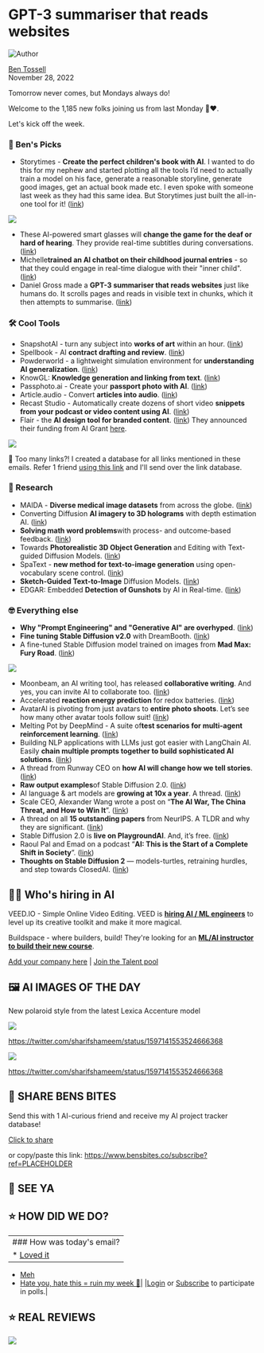 # GPT-3 summariser that reads websites

![Author](https://media.beehiiv.com/cdn-cgi/image/fit=scale-down,format=auto,onerror=redirect,quality=80/uploads/user/profile_picture/fc858b4d-39e3-4be1-abf4-2b55504e21a2/thumb_uJ4UYake_400x400.jpg)

[Ben Tossell](https://www.twitter.com/bentossell)\
November 28, 2022

Tomorrow never comes, but Mondays always do!

Welcome to the 1,185 new folks joining us from last Monday 🤯❤️.

Let's kick off the week.

### **🤌 Ben's Picks**

- Storytimes - **Create the perfect children's book with AI**. I wanted to do this for my nephew and started plotting all the tools I’d need to actually train a model on his face, generate a reasonable storyline, generate good images, get an actual book made etc. I even spoke with someone last week as they had this same idea. But Storytimes just built the all-in-one tool for it! ([link](https://storytimes.ai/))

![](https://media.beehiiv.com/cdn-cgi/image/fit=scale-down,format=auto,onerror=redirect,quality=80/uploads/asset/file/82b471d1-c32f-4337-ab3a-60a2480a08e3/Screenshot_2022-11-28_at_11.13.27.png)

- These AI-powered smart glasses will **change the game for the deaf or hard of hearing**. They provide real-time subtitles during conversations. ([link](https://www.youtube.com/watch?v=NBNti0NZmiA))
- Michelle**trained an AI chatbot on their childhood journal entries** - so that they could engage in real-time dialogue with their "inner child". ([link](https://twitter.com/michellehuang42/status/1597005489413713921?s=12\&t=GwouZGr7ztvTrtEuI5yh2A\&sa=D\&source=docs\&ust=1669637472060072\&usg=AOvVaw2a0Z6flSouyS7f_A0cHfEx))
- Daniel Gross made a **GPT-3 summariser that reads websites** just like humans do. It scrolls pages and reads in visible text in chunks, which it then attempts to summarise. ([link](https://mobile.twitter.com/danielgross/status/1596623671560396800))

### **🛠️ Cool Tools**

- SnapshotAI - turn any subject into **works of art** within an hour. ([link](https://snapshotai.com/))
- Spellbook - AI **contract drafting and review**. ([link](https://www.spellbook.legal/))
- Powderworld - a lightweight simulation environment for **understanding AI generalization**. ([link](https://kvfrans.com/static/powder/))
- KnowGL: **Knowledge generation and linking from text**. ([link](https://huggingface.co/ibm/knowgl-large))
- Passphoto.ai - Create your **passport photo with AI**. ([link](https://twitter.com/gijsheerkens/status/1596783794052177920))
- Article.audio - Convert **articles into audio**. ([link](https://article.audio/))
- Recast Studio - Automatically create dozens of short video **snippets from your podcast or video content using AI**. ([link](https://www.youtube.com/watch?v=bkqCKf9OcIM))
- Flair - the **AI design tool for branded content**. ([link](https://withflair.ai/)) They announced their funding from AI Grant [here](https://twitter.com/mickeyxfriedman/status/1596203951690768385).

![](https://media.beehiiv.com/cdn-cgi/image/fit=scale-down,format=auto,onerror=redirect,quality=80/uploads/asset/file/080e5e17-0ef9-4728-8518-5ecdcde018e0/Screenshot_2022-11-28_at_11.16.22.png)

👋 Too many links?! I created a database for all links mentioned in these emails. Refer 1 friend [using this link](https://www.bensbites.co/subscribe?ref=PLACEHOLDER) and I'll send over the link database.

### **🔬 Research**

- MAIDA - **Diverse medical image datasets** from across the globe. ([link](https://www.rajpurkarlab.hms.harvard.edu/maida))
- Converting Diffusion **AI imagery to 3D holograms** with depth estimation AI. ([link](https://twitter.com/sentdex/status/1596980752461496322))
- **Solving math word problems**with process- and outcome-based feedback. ([link](https://arxiv.org/abs/2211.14275))
- Towards **Photorealistic 3D Object Generation** and Editing with Text-guided Diffusion Models. ([link](https://3ddesigner-diffusion.github.io/))
- SpaText - **new method for text-to-image generation** using open-vocabulary scene control. ([link](https://omriavrahami.com/spatext/))
- **Sketch-Guided Text-to-Image** Diffusion Models. ([link](https://sketch-guided-diffusion.github.io/))
- EDGAR: Embedded **Detection of Gunshots** by AI in Real-time. ([link](https://arxiv.org/abs/2211.14073))

### **🤓 Everything else**

- **Why "Prompt Engineering" and "Generative AI" are overhyped**. ([link](https://lspace.swyx.io/p/why-prompt-engineering-and-generative))
- **Fine tuning Stable Diffusion v2.0** with DreamBooth. ([link](https://dushyantmin.com/fine-tuning-stable-diffusion-v20-with-dreambooth))
- A fine-tuned Stable Diffusion model trained on images from **Mad Max: Fury Road**. ([link](https://huggingface.co/valhalla/mad_max_diffusion-sd2))

![](https://media.beehiiv.com/cdn-cgi/image/fit=scale-down,format=auto,onerror=redirect,quality=80/uploads/asset/file/3a1cf40f-0564-461d-8ccd-4b56b5c9703a/mad-max-fr.png)

- Moonbeam, an AI writing tool, has released **collaborative writing**. And yes, you can invite AI to collaborate too. ([link](https://twitter.com/johnbuilds/status/1596233375634706432))
- Accelerated **reaction energy prediction** for redox batteries. ([link](https://huggingface.co/spaces/AlishbaImran/Redox-Flow-Battery-Prediction))
- AvatarAI is pivoting from just avatars to **entire photo shoots**. Let’s see how many other avatar tools follow suit! ([link](https://avatarai.me/?promo=blackfriday#shoot))
- Melting Pot by DeepMind - A suite of**test scenarios for multi-agent reinforcement learning**. ([link](https://github.com/deepmind/meltingpot))
- Building NLP applications with LLMs just got easier with LangChain AI. Easily **chain multiple prompts together to build sophisticated AI solutions**. ([link](https://twitter.com/saboo_shubham_/status/1596176894076100608))
- A thread from Runway CEO on **how AI will change how we tell stories**. ([link](https://twitter.com/c_valenzuelab/status/1596611396250533888))
- **Raw output examples**of Stable Diffusion 2.0. ([link](https://twitter.com/emostaque/status/1596620680442703873))
- AI language & art models are **growing at 10x a year**. A thread. ([link](https://twitter.com/emollick/status/1584743837637160960))
- Scale CEO, Alexander Wang wrote a post on “**The AI War, The China Threat, and How to Win It**”. ([link](https://alexw.substack.com/p/war?sd=pf))
- A thread on all **15 outstanding papers** from NeurIPS. A TLDR and why they are significant. ([link](https://twitter.com/DrJimFan/status/1596911064251187201))
- Stable Diffusion 2.0 is **live on PlaygroundAI**. And, it’s free. ([link](https://twitter.com/Suhail/status/1596985666256404482))
- Raoul Pal and Emad on a podcast “**AI: This is the Start of a Complete Shift in Society**”. ([link](https://www.youtube.com/watch?v=DpxeCUZgbWU))
- **Thoughts on Stable Diffusion 2** — models-turtles, retraining hurdles, and step towards ClosedAI. ([link](https://vasilishynkarenka.com/stable-diffusion-2/))

## **🧑‍💻 Who's hiring in AI**

VEED.IO - Simple Online Video Editing. VEED is **[hiring AI / ML engineers](https://veed.teamtailor.com/jobs/2145526-senior-software-engineer-ai-team)** to level up its creative toolkit and make it more magical.

Buildspace - where builders, build! They're looking for an **[ML/AI instructor to build their new course](https://buildspace.so/join)**.

[Add your company here](https://bensbites.pallet.com/hire) | [Join the Talent pool](https://bensbites.pallet.com/talent/welcome?referral=true\&step=welcome\&pallet=)

## **🖼 AI IMAGES OF THE DAY**

New polaroid style from the latest Lexica Accenture model

![](https://media.beehiiv.com/cdn-cgi/image/fit=scale-down,format=auto,onerror=redirect,quality=80/uploads/asset/file/1456a0d5-3149-4723-9402-dd6141dc98f8/Fioucw3UcAAusXt.jpeg)

<https://twitter.com/sharifshameem/status/1597141553524666368>

![](https://media.beehiiv.com/cdn-cgi/image/fit=scale-down,format=auto,onerror=redirect,quality=80/uploads/asset/file/49ad34c3-fb60-46ad-a74c-fc428f9667b2/FiovCMjUYAAdPVx.jpeg)

<https://twitter.com/sharifshameem/status/1597141553524666368>

## **🤗 SHARE BENS BITES**

Send this with 1 AI-curious friend and receive my AI project tracker database!

[Click to share](https://www.bensbites.co/subscribe?ref=PLACEHOLDER)

or copy/paste this link: https://www.bensbites.co/subscribe?ref=PLACEHOLDER

## **👋 SEE YA**

## **⭐️ HOW DID WE DO?**

||
|:---|
|### How was today's email?|
|\* [Loved it](https://www.bensbites.co/login)

- [Meh](https://www.bensbites.co/login)
- [Hate you, hate this = ruin my week 🥹](https://www.bensbites.co/login)|
  |[Login](https://www.bensbites.co/login) or [Subscribe](https://www.bensbites.co/subscribe) to participate in polls.|

## **⭐️ REAL** REVIEWS

![](https://media.beehiiv.com/cdn-cgi/image/fit=scale-down,format=auto,onerror=redirect,quality=80/uploads/asset/file/fedbeeff-a2f3-4ff2-bd78-903435701f37/Screenshot_2022-10-26_at_14.02.06.png)

